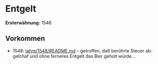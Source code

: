 # Entgelt

**Ersterwähnung:** 1548

## Vorkommen
- 1548: [jahre/1548/README.md](../jahre/1548/README.md) – getroffen, daß berührte Steuer ab-
geſchaf und ohne ferneres Entgelt das Bier geholt
würde...
